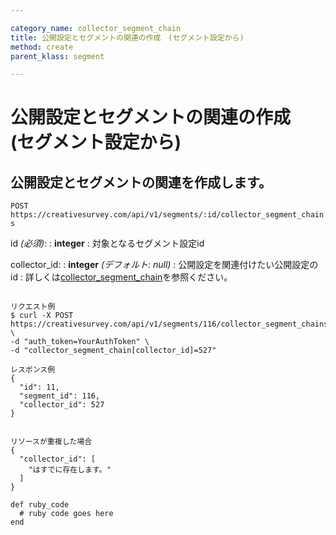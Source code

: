 ```yaml
---

category_name: collector_segment_chain
title: 公開設定とセグメントの関連の作成　(セグメント設定から)
method: create
parent_klass: segment

---
```


# 公開設定とセグメントの関連の作成　(セグメント設定から)

## 公開設定とセグメントの関連を作成します。

`POST https://creativesurvey.com/api/v1/segments/:id/collector_segment_chains`

id _(必須)_:
: __integer__
: 対象となるセグメント設定id

collector_id:
: __integer__ _(デフォルト: null)_
: 公開設定を関連付けたい公開設定のid
: 詳しくは[collector_segment_chain](#collector_segment_chain)を参照ください。

~~~

リクエスト例
$ curl -X POST https://creativesurvey.com/api/v1/segments/116/collector_segment_chains \
-d "auth_token=YourAuthToken" \
-d "collector_segment_chain[collector_id]=527"

レスポンス例
{
  "id": 11,
  "segment_id": 116,
  "collector_id": 527
}


リソースが重複した場合
{
  "collector_id": [
    "はすでに存在します。"
  ]
}
~~~

 
~~~
def ruby_code
  # ruby code goes here
end
~~~

　
　
